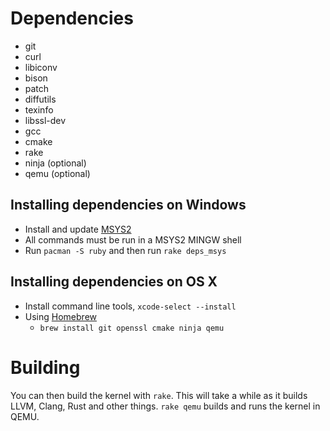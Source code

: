 # Dependencies
  * git
  * curl
  * libiconv
  * bison
  * patch
  * diffutils
  * texinfo
  * libssl-dev
  * gcc
  * cmake
  * rake
  * ninja (optional)
  * qemu (optional)

## Installing dependencies on Windows
  * Install and update [MSYS2](https://msys2.github.io/)
  * All commands must be run in a MSYS2 MINGW shell
  * Run `pacman -S ruby` and then run `rake deps_msys`

## Installing dependencies on OS X  
  * Install command line tools, `xcode-select --install`
  * Using [Homebrew](http://brew.sh/)
    * `brew install git openssl cmake ninja qemu`

# Building

You can then build the kernel with `rake`. This will take a while as it builds LLVM, Clang, Rust and other things. `rake qemu` builds and runs the kernel in QEMU.
